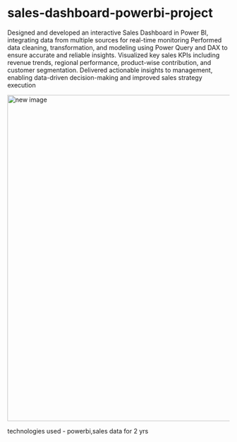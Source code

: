 # sales-dashboard-powerbi-project
Designed and developed an interactive Sales Dashboard in Power BI, integrating data from multiple sources for real-time monitoring
Performed data cleaning, transformation, and modeling using Power Query and DAX to ensure accurate and reliable insights.
Visualized key sales KPIs including revenue trends, regional performance, product-wise contribution, and customer segmentation.
Delivered actionable insights to management, enabling data-driven decision-making and improved sales strategy execution




<img width="1301" height="739" alt="new image " src="https://github.com/user-attachments/assets/f40102ab-2eba-44cc-a803-550ea085de79" />




technologies used - powerbi,sales data for 2 yrs 
